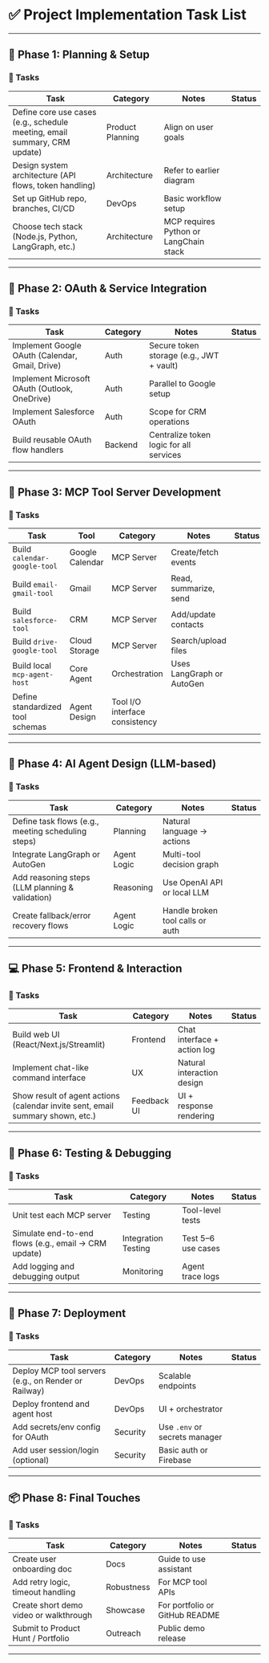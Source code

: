 # ✅ Project Implementation Task List

---

## 🚧 Phase 1: Planning & Setup

### 🔹 Tasks

| Task                                                                      | Category         | Notes                                  | Status |
| ------------------------------------------------------------------------- | ---------------- | -------------------------------------- | ------ |
| Define core use cases (e.g., schedule meeting, email summary, CRM update) | Product Planning | Align on user goals                    |        |
| Design system architecture (API flows, token handling)                    | Architecture     | Refer to earlier diagram               |        |
| Set up GitHub repo, branches, CI/CD                                       | DevOps           | Basic workflow setup                   |        |
| Choose tech stack (Node.js, Python, LangGraph, etc.)                      | Architecture     | MCP requires Python or LangChain stack |        |

---

## 🔧 Phase 2: OAuth & Service Integration

### 🔹 Tasks

| Task                                            | Category | Notes                                    | Status |
| ----------------------------------------------- | -------- | ---------------------------------------- | ------ |
| Implement Google OAuth (Calendar, Gmail, Drive) | Auth     | Secure token storage (e.g., JWT + vault) |        |
| Implement Microsoft OAuth (Outlook, OneDrive)   | Auth     | Parallel to Google setup                 |        |
| Implement Salesforce OAuth                      | Auth     | Scope for CRM operations                 |        |
| Build reusable OAuth flow handlers              | Backend  | Centralize token logic for all services  |        |

---

## 🧰 Phase 3: MCP Tool Server Development

### 🔹 Tasks

| Task                             | Tool            | Category                       | Notes                     | Status |
| -------------------------------- | --------------- | ------------------------------ | ------------------------- | ------ |
| Build `calendar-google-tool`     | Google Calendar | MCP Server                     | Create/fetch events       |        |
| Build `email-gmail-tool`         | Gmail           | MCP Server                     | Read, summarize, send     |        |
| Build `salesforce-tool`          | CRM             | MCP Server                     | Add/update contacts       |        |
| Build `drive-google-tool`        | Cloud Storage   | MCP Server                     | Search/upload files       |        |
| Build local `mcp-agent-host`     | Core Agent      | Orchestration                  | Uses LangGraph or AutoGen |        |
| Define standardized tool schemas | Agent Design    | Tool I/O interface consistency |                           |        |

---

## 🧠 Phase 4: AI Agent Design (LLM-based)

### 🔹 Tasks

| Task                                               | Category    | Notes                            | Status |
| -------------------------------------------------- | ----------- | -------------------------------- | ------ |
| Define task flows (e.g., meeting scheduling steps) | Planning    | Natural language → actions       |        |
| Integrate LangGraph or AutoGen                     | Agent Logic | Multi-tool decision graph        |        |
| Add reasoning steps (LLM planning & validation)    | Reasoning   | Use OpenAI API or local LLM      |        |
| Create fallback/error recovery flows               | Agent Logic | Handle broken tool calls or auth |        |

---

## 💻 Phase 5: Frontend & Interaction

### 🔹 Tasks

| Task                                                                           | Category    | Notes                       | Status |
| ------------------------------------------------------------------------------ | ----------- | --------------------------- | ------ |
| Build web UI (React/Next.js/Streamlit)                                         | Frontend    | Chat interface + action log |        |
| Implement chat-like command interface                                          | UX          | Natural interaction design  |        |
| Show result of agent actions (calendar invite sent, email summary shown, etc.) | Feedback UI | UI + response rendering     |        |

---

## 🧪 Phase 6: Testing & Debugging

### 🔹 Tasks

| Task                                                 | Category            | Notes              | Status |
| ---------------------------------------------------- | ------------------- | ------------------ | ------ |
| Unit test each MCP server                            | Testing             | Tool-level tests   |        |
| Simulate end-to-end flows (e.g., email → CRM update) | Integration Testing | Test 5–6 use cases |        |
| Add logging and debugging output                     | Monitoring          | Agent trace logs   |        |

---

## 🚀 Phase 7: Deployment

### 🔹 Tasks

| Task                                                 | Category | Notes                         | Status |
| ---------------------------------------------------- | -------- | ----------------------------- | ------ |
| Deploy MCP tool servers (e.g., on Render or Railway) | DevOps   | Scalable endpoints            |        |
| Deploy frontend and agent host                       | DevOps   | UI + orchestrator             |        |
| Add secrets/env config for OAuth                     | Security | Use `.env` or secrets manager |        |
| Add user session/login (optional)                    | Security | Basic auth or Firebase        |        |

---

## 📦 Phase 8: Final Touches

### 🔹 Tasks

| Task                                   | Category   | Notes                          | Status |
| -------------------------------------- | ---------- | ------------------------------ | ------ |
| Create user onboarding doc             | Docs       | Guide to use assistant         |        |
| Add retry logic, timeout handling      | Robustness | For MCP tool APIs              |        |
| Create short demo video or walkthrough | Showcase   | For portfolio or GitHub README |        |
| Submit to Product Hunt / Portfolio     | Outreach   | Public demo release            |        |

---
